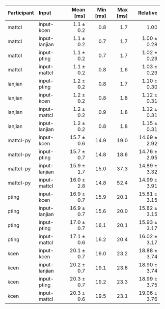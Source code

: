 | Participant | Input | Mean [ms] | Min [ms] | Max [ms] | Relative |
|:---|:---|---:|---:|---:|---:|
| mattcl | input-kcen | 1.1 ± 0.2 | 0.8 | 1.7 | 1.00 |
| mattcl | input-lanjian | 1.1 ± 0.2 | 0.7 | 1.7 | 1.00 ± 0.28 |
| mattcl | input-pting | 1.1 ± 0.2 | 0.7 | 1.7 | 1.02 ± 0.29 |
| mattcl | input-mattcl | 1.1 ± 0.2 | 0.8 | 1.6 | 1.03 ± 0.29 |
| lanjian | input-pting | 1.2 ± 0.2 | 0.8 | 1.7 | 1.10 ± 0.30 |
| lanjian | input-kcen | 1.2 ± 0.2 | 0.8 | 1.8 | 1.12 ± 0.31 |
| lanjian | input-mattcl | 1.2 ± 0.2 | 0.9 | 1.8 | 1.12 ± 0.31 |
| lanjian | input-lanjian | 1.2 ± 0.2 | 0.8 | 1.8 | 1.15 ± 0.31 |
| mattcl-py | input-kcen | 15.7 ± 0.6 | 14.9 | 19.0 | 14.69 ± 2.92 |
| mattcl-py | input-pting | 15.7 ± 0.7 | 14.8 | 18.6 | 14.76 ± 2.95 |
| mattcl-py | input-lanjian | 15.9 ± 1.7 | 15.0 | 37.3 | 14.89 ± 3.32 |
| mattcl-py | input-mattcl | 16.0 ± 2.8 | 14.8 | 52.4 | 14.99 ± 3.91 |
| pting | input-kcen | 16.9 ± 0.7 | 15.9 | 20.1 | 15.81 ± 3.15 |
| pting | input-lanjian | 16.9 ± 0.7 | 15.6 | 20.0 | 15.82 ± 3.15 |
| pting | input-pting | 17.0 ± 0.7 | 16.1 | 20.1 | 15.93 ± 3.17 |
| pting | input-mattcl | 17.1 ± 0.6 | 16.2 | 20.4 | 16.02 ± 3.17 |
| kcen | input-kcen | 20.1 ± 0.7 | 19.0 | 23.2 | 18.88 ± 3.74 |
| kcen | input-lanjian | 20.2 ± 0.7 | 19.1 | 23.6 | 18.90 ± 3.74 |
| kcen | input-pting | 20.3 ± 0.7 | 19.2 | 23.3 | 18.99 ± 3.75 |
| kcen | input-mattcl | 20.3 ± 0.6 | 19.5 | 23.1 | 19.06 ± 3.76 |
